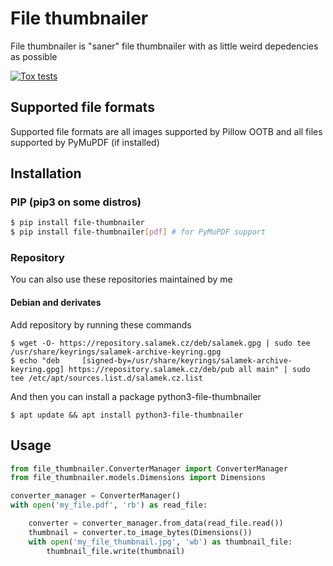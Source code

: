 # File thumbnailer
File thumbnailer is "saner" file thumbnailer with as little weird depedencies as possible

[![Tox tests](https://github.com/Salamek/file-thumbnailer/actions/workflows/python-test.yml/badge.svg)](https://github.com/Salamek/file-thumbnailer/actions/workflows/python-test.yml)

## Supported file formats

Supported file formats are all images supported by Pillow OOTB and all files supported by PyMuPDF (if installed)

## Installation

### PIP (pip3 on some distros)
```bash
$ pip install file-thumbnailer
$ pip install file-thumbnailer[pdf] # for PyMuPDF support
```



### Repository
You can also use these repositories maintained by me
#### Debian and derivates

Add repository by running these commands

```
$ wget -O- https://repository.salamek.cz/deb/salamek.gpg | sudo tee /usr/share/keyrings/salamek-archive-keyring.gpg
$ echo "deb     [signed-by=/usr/share/keyrings/salamek-archive-keyring.gpg] https://repository.salamek.cz/deb/pub all main" | sudo tee /etc/apt/sources.list.d/salamek.cz.list
```

And then you can install a package python3-file-thumbnailer

```
$ apt update && apt install python3-file-thumbnailer
```

## Usage

```python
from file_thumbnailer.ConverterManager import ConverterManager
from file_thumbnailer.models.Dimensions import Dimensions

converter_manager = ConverterManager()
with open('my_file.pdf', 'rb') as read_file:

    converter = converter_manager.from_data(read_file.read())
    thumbnail = converter.to_image_bytes(Dimensions())
    with open('my_file_thumbnail.jpg', 'wb') as thumbnail_file:
        thumbnail_file.write(thumbnail)




```

